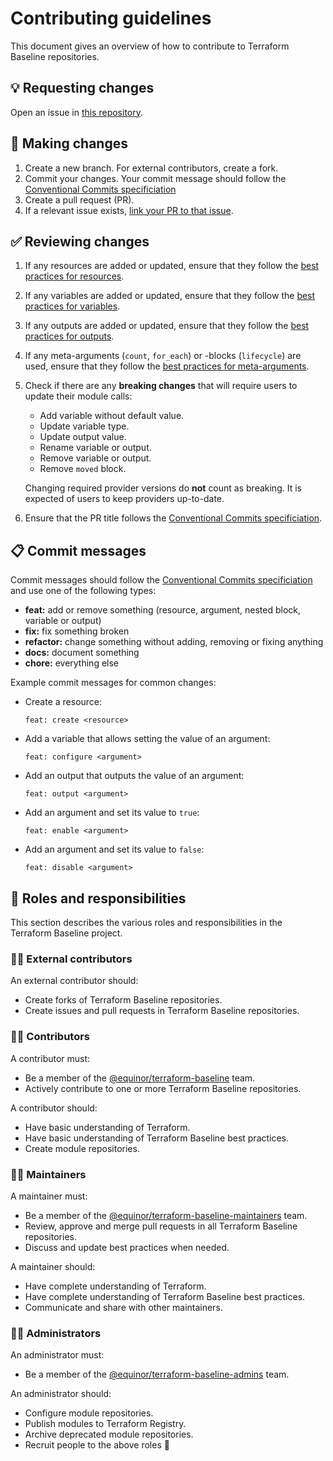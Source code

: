 # Contributing guidelines

This document gives an overview of how to contribute to Terraform Baseline repositories.

## 💡 Requesting changes

Open an issue in [this repository](https://github.com/equinor/terraform-baseline/issues/new/choose).

## 📝 Making changes

1. Create a new branch. For external contributors, create a fork.
1. Commit your changes. Your commit message should follow the [Conventional Commits specificiation](#-commit-messages)
1. Create a pull request (PR).
1. If a relevant issue exists, [link your PR to that issue](https://docs.github.com/en/issues/tracking-your-work-with-issues/linking-a-pull-request-to-an-issue).

## ✅ Reviewing changes

1. If any resources are added or updated, ensure that they follow the [best practices for resources](docs/best-practices/resources.md).
1. If any variables are added or updated, ensure that they follow the [best practices for variables](docs/best-practices/variables-and-outputs.md).
1. If any outputs are added or updated, ensure that they follow the [best practices for outputs](docs/best-practices/variables-and-outputs.md).
1. If any meta-arguments (`count`, `for_each`) or -blocks (`lifecycle`) are used, ensure that they follow the [best practices for meta-arguments](docs/best-practices/meta-arguments.md).
1. Check if there are any **breaking changes** that will require users to update their module calls:

     - Add variable without default value.
     - Update variable type.
     - Update output value.
     - Rename variable or output.
     - Remove variable or output.
     - Remove `moved` block.

      Changing required provider versions do **not** count as breaking. It is expected of users to keep providers up-to-date.

1. Ensure that the PR title follows the [Conventional Commits specificiation](#-commit-messages).

## 📋 Commit messages

Commit messages should follow the [Conventional Commits specificiation](https://www.conventionalcommits.org/en/v1.0.0/) and use one of the following types:

- **feat:** add or remove something (resource, argument, nested block, variable or output)
- **fix:** fix something broken
- **refactor:** change something without adding, removing or fixing anything
- **docs:** document something
- **chore:** everything else

Example commit messages for common changes:

- Create a resource:

  ```plaintext
  feat: create <resource>
  ```

- Add a variable that allows setting the value of an argument:

  ```plaintext
  feat: configure <argument>
  ```

- Add an output that outputs the value of an argument:

  ```plaintext
  feat: output <argument>
  ```

- Add an argument and set its value to `true`:

  ```plaintext
  feat: enable <argument>
  ```

- Add an argument and set its value to `false`:

  ```plaintext
  feat: disable <argument>
  ```

## 🤝 Roles and responsibilities

This section describes the various roles and responsibilities in the Terraform Baseline project.

### 🦸‍♀️ External contributors

An external contributor should:

- Create forks of Terraform Baseline repositories.
- Create issues and pull requests in Terraform Baseline repositories.

### 👨‍🎓 Contributors

A contributor must:

- Be a member of the [@equinor/terraform-baseline](https://github.com/orgs/equinor/teams/terraform-baseline) team.
- Actively contribute to one or more Terraform Baseline repositories.

A contributor should:

- Have basic understanding of Terraform.
- Have basic understanding of Terraform Baseline best practices.
- Create module repositories.

### 👷‍♀️ Maintainers

A maintainer must:

- Be a member of the [@equinor/terraform-baseline-maintainers](https://github.com/orgs/equinor/teams/terraform-baseline-maintainers) team.
- Review, approve and merge pull requests in all Terraform Baseline repositories.
- Discuss and update best practices when needed.

A maintainer should:

- Have complete understanding of Terraform.
- Have complete understanding of Terraform Baseline best practices.
- Communicate and share with other maintainers.

### 👮‍♂️ Administrators

An administrator must:

- Be a member of the [@equinor/terraform-baseline-admins](https://github.com/orgs/equinor/teams/terraform-baseline-admins) team.

An administrator should:

- Configure module repositories.
- Publish modules to Terraform Registry.
- Archive deprecated module repositories.
- Recruit people to the above roles 🤗
